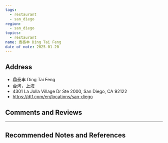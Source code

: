 ```yaml
---
tags:
  - restaurant
  - san_diego
region:
  - san_diego
topics:
  - restaurant
name: 鼎泰丰 Ding Tai Feng
date of note: 2025-01-20
---
```


## Address

- 鼎泰丰 Ding Tai Feng
- 台湾，上海
- 4301 La Jolla Village Dr Ste 2000, San Diego, CA 92122
- https://dtf.com/en/locations/san-diego


## Comments and Reviews






-----------
##  Recommended Notes and References

